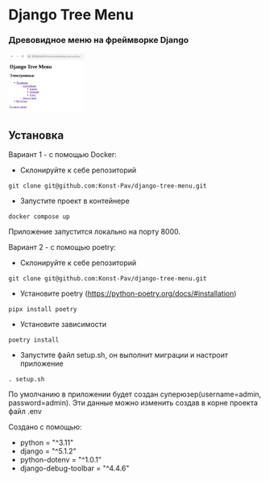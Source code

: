 # Django Tree Menu
### Древовидное меню на фреймворке Django
<img src="menu_example.png" alt="Пример древовидного меню" width="30%">

## Установка
Вариант 1 - с помощью Docker:
- Склонируйте к себе репозиторий
```
git clone git@github.com:Konst-Pav/django-tree-menu.git
```
- Запустите проект в контейнере
```
docker compose up
```
Приложение запустится локально на порту 8000.

Вариант 2 - с помощью poetry:
- Склонируйте к себе репозиторий
```
git clone git@github.com:Konst-Pav/django-tree-menu.git
```
- Установите poetry (https://python-poetry.org/docs/#installation)
```
pipx install poetry
```
- Установите зависимости 
```
poetry install
```
- Запустите файл setup.sh, он выполнит миграции и настроит приложение
```
. setup.sh
```

По умолчанию в приложении будет создан суперюзер(username=admin, password=admin).
Эти данные можно изменить создав в корне проекта файл .env

Создано с помощью:
- python = "^3.11"
- django = "^5.1.2"
- python-dotenv = "^1.0.1"
- django-debug-toolbar = "^4.4.6"
